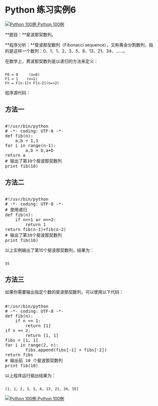 Python 练习实例6
============

 [![Python 100例](../images/up.gif)
 Python 100例](python-100-examples.html)


 **题目：**斐波那契数列。 

 **程序分析：**斐波那契数列（Fibonacci sequence），又称黄金分割数列，指的是这样一个数列：0、1、1、2、3、5、8、13、21、34、……。

  在数学上，费波那契数列是以递归的方法来定义：

 
```

F0 = 0     (n=0)
F1 = 1    (n=1)
Fn = F[n-1]+ F[n-2](n=>2)

```

 程序源代码：

  方法一
---

 <pre>

#!/usr/bin/python
# -*- coding: UTF-8 -*-
def fib(n):
    a,b = 1,1
for i in range(n-1):
        a,b = b,a+b
return a
# 输出了第10个斐波那契数列
print fib(10)
</pre>

  方法二
---

 <pre>

#!/usr/bin/python
# -*- coding: UTF-8 -*-
# 使用递归
def fib(n):
    if n==1 or n==2:
        return 1
return fib(n-1)+fib(n-2)
# 输出了第10个斐波那契数列
print fib(10)
</pre>

  以上实例输出了第10个斐波那契数列，结果为：

 
```

55

```

 方法三
---

 如果你需要输出指定个数的斐波那契数列，可以使用以下代码：

 <pre>

#!/usr/bin/python
# -*- coding: UTF-8 -*-
def fib(n):
    if n == 1:
        return [1]
if n == 2:
        return [1, 1]
fibs = [1, 1]
for i in range(2, n):
        fibs.append(fibs[-1] + fibs[-2])
return fibs
# 输出前 10 个斐波那契数列
print fib(10)
</pre>

以上程序运行输出结果为：

 
```

[1, 1, 2, 3, 5, 8, 13, 21, 34, 55]

```

 [![Python 100例](../images/up.gif)
 Python 100例](python-100-examples.html)